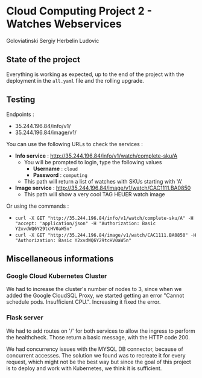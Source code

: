 # Cloud Computing Project 2 - Watches Webservices

Goloviatinski Sergiy
Herbelin Ludovic

## State of the project

Everything is working as expected, up to the end of the project with the deployment in the `all.yaml` file and the rolling upgrade.


## Testing

Endpoints :
- 35.244.196.84/info/v1/
- 35.244.196.84/image/v1/


You can use the following URLs to check the services :

- **Info service** : http://35.244.196.84/info/v1/watch/complete-sku/A
    - You will be prompted to login, type the following values
        - **Username** : `cloud`
        - **Password** : `computing`
    - This path will return a list of watches with SKUs starting with 'A'
- **Image service** : http://35.244.196.84/image/v1/watch/CAC1111.BA0850
    - This path will show a very cool TAG HEUER watch image


Or using the commands : 
- `curl -X GET "http://35.244.196.84/info/v1/watch/complete-sku/A" -H "accept: 'application/json" -H "Authorization: Basic Y2xvdWQ6Y29tcHV0aW5n"`
- `curl -X GET "http://35.244.196.84/image/v1/watch/CAC1111.BA0850" -H "Authorization: Basic Y2xvdWQ6Y29tcHV0aW5n"`


## Miscellaneous informations

### Google Cloud Kubernetes Cluster

We had to increase the cluster's number of nodes to 3, since when we added the Google CloudSQL Proxy, we started getting an error "Cannot schedule pods. Insufficient CPU.". Increasing it fixed the error.


### Flask server

We had to add routes on '/' for both services to allow the ingress to perform the healthcheck. Those return a basic message, with the HTTP code 200.

We had concurrency issues with the MYSQL DB connector, because of concurrent accesses. 
The solution we found was to recreate it for every request, which might not be the best way but since the goal of this project is to deploy and work with Kubernetes, we think it is sufficient.